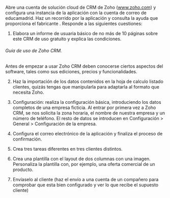 Abre una cuenta de solución cloud de CRM de Zoho (www.zoho.com) y configura una instancia de la aplicación con la cuenta de correo de educamadrid. Haz un recorrido por la aplicación y consulta la ayuda que proporciona el fabricante . Responde a las siguientes cuestiones:
1. Elabora un informe de usuaria básico de no más de 10 páginas sobre este CRM de uso gratuito y explica las condiciones.
###### Guía de uso de Zoho CRM.
Antes de empezar a usar Zoho CRM deben conocerse ciertos aspectos del software, tales como sus ediciones, precios y funcionalidades. 



2. Haz la importación de los datos contenidos en la hoja de calculo listado clientes, quizás tengas que manipularla para adaptarla al formato que necesita Zoho. 
3. Configuración: realiza la configuración básica, introduciendo los datos completos de una empresa ficticia. 
Al entrar por primera vez a Zoho CRM, se nos solicita la zona horaria, el nombre de nuestra empresa y un número de teléfono. El resto de datos se introducen en Configuración > General > Configuración de la empresa. 

5. Configura el correo electrónico de la aplicación y finaliza el proceso de confirmación. 
6. Crea tres tareas diferentes en tres clientes distintos. 
7. Crea una plantilla con el layout de dos columnas con una imagen. Personaliza la plantilla con, por ejemplo, una oferta comercial de un producto. 
8. Envíaselo al cliente (haz el envío a una cuenta de un compañero para comprobar que esta bien configurado y ver lo que recibe el supuesto cliente)